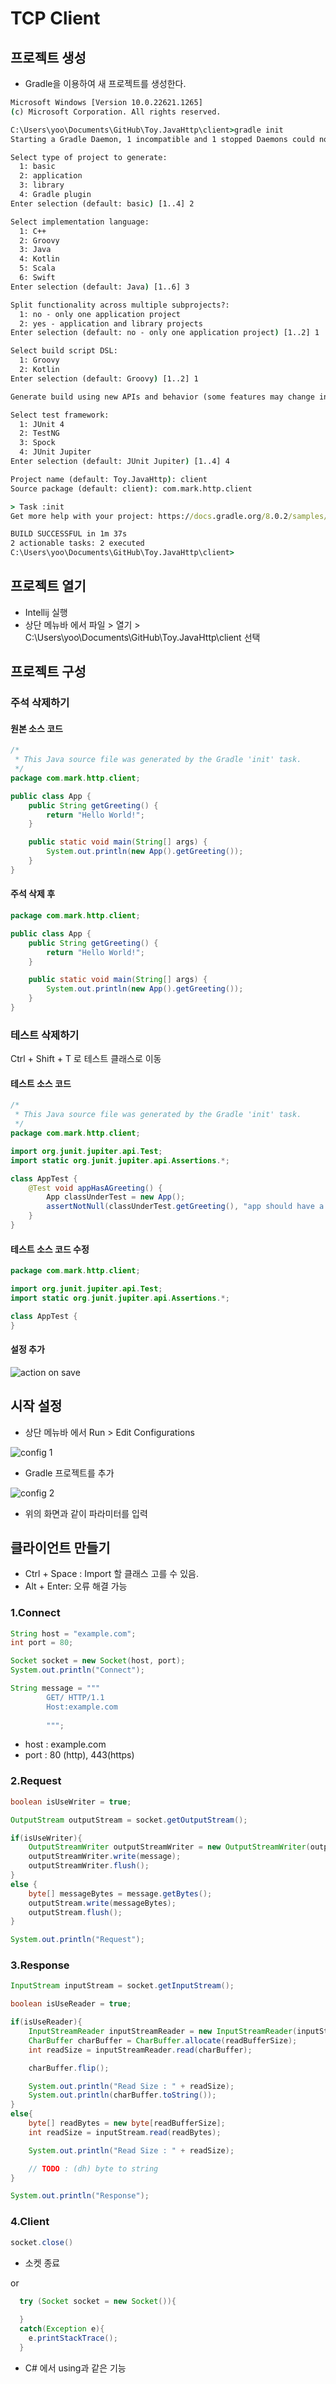 <!-- markdownlint-disable MD033 -->
# TCP Client

## 프로젝트 생성

* Gradle을 이용하여 새 프로젝트를 생성한다.

```cmd
Microsoft Windows [Version 10.0.22621.1265]
(c) Microsoft Corporation. All rights reserved.

C:\Users\yoo\Documents\GitHub\Toy.JavaHttp\client>gradle init
Starting a Gradle Daemon, 1 incompatible and 1 stopped Daemons could not be reused, use --status for details

Select type of project to generate:
  1: basic
  2: application
  3: library
  4: Gradle plugin
Enter selection (default: basic) [1..4] 2

Select implementation language:
  1: C++
  2: Groovy
  3: Java
  4: Kotlin
  5: Scala
  6: Swift
Enter selection (default: Java) [1..6] 3

Split functionality across multiple subprojects?:
  1: no - only one application project
  2: yes - application and library projects
Enter selection (default: no - only one application project) [1..2] 1

Select build script DSL:
  1: Groovy
  2: Kotlin
Enter selection (default: Groovy) [1..2] 1

Generate build using new APIs and behavior (some features may change in the next minor release)? (default: no) [yes, no]                                                                                                                       yes

Select test framework:
  1: JUnit 4
  2: TestNG
  3: Spock
  4: JUnit Jupiter
Enter selection (default: JUnit Jupiter) [1..4] 4

Project name (default: Toy.JavaHttp): client
Source package (default: client): com.mark.http.client

> Task :init
Get more help with your project: https://docs.gradle.org/8.0.2/samples/sample_building_java_applications.html

BUILD SUCCESSFUL in 1m 37s
2 actionable tasks: 2 executed
C:\Users\yoo\Documents\GitHub\Toy.JavaHttp\client>
```

## 프로젝트 열기

* Intellij 실행
* 상단 메뉴바 에서 파일 > 열기 > C:\Users\yoo\Documents\GitHub\Toy.JavaHttp\client 선택

## 프로젝트 구성

### 주석 삭제하기

#### 원본 소스 코드

```java
/*
 * This Java source file was generated by the Gradle 'init' task.
 */
package com.mark.http.client;

public class App {
    public String getGreeting() {
        return "Hello World!";
    }

    public static void main(String[] args) {
        System.out.println(new App().getGreeting());
    }
}
```

#### 주석 삭제 후

```java
package com.mark.http.client;

public class App {
    public String getGreeting() {
        return "Hello World!";
    }

    public static void main(String[] args) {
        System.out.println(new App().getGreeting());
    }
}
```

### 테스트 삭제하기

Ctrl + Shift + T 로 테스트 클래스로 이동

#### 테스트 소스 코드

```java
/*
 * This Java source file was generated by the Gradle 'init' task.
 */
package com.mark.http.client;

import org.junit.jupiter.api.Test;
import static org.junit.jupiter.api.Assertions.*;

class AppTest {
    @Test void appHasAGreeting() {
        App classUnderTest = new App();
        assertNotNull(classUnderTest.getGreeting(), "app should have a greeting");
    }
}
```

#### 테스트 소스 코드 수정

```java
package com.mark.http.client;

import org.junit.jupiter.api.Test;
import static org.junit.jupiter.api.Assertions.*;

class AppTest {
}
```

#### 설정 추가

<img src="actions-on-save.png" alt="action on save" />

## 시작 설정

* 상단 메뉴바 에서 Run > Edit Configurations

<img src="run-with-debug-config-1.png" alt="config 1" />

* Gradle 프로젝트를 추가

<img src="run-with-debug-config-2.png" alt="config 2" />

* 위의 화면과 같이 파라미터를 입력

## 클라이언트 만들기

* Ctrl + Space : Import 할 클래스 고를 수 있음.
* Alt + Enter: 오류 해결 가능

### 1.Connect

```java
String host = "example.com";
int port = 80;

Socket socket = new Socket(host, port);
System.out.println("Connect");

String message = """
        GET/ HTTP/1.1
        Host:example.com
        
        """;
```

* host : example.com
* port : 80 (http), 443(https)

### 2.Request

```java
boolean isUseWriter = true;

OutputStream outputStream = socket.getOutputStream();

if(isUseWriter){
    OutputStreamWriter outputStreamWriter = new OutputStreamWriter(outputStream);
    outputStreamWriter.write(message);
    outputStreamWriter.flush();
}
else {
    byte[] messageBytes = message.getBytes();
    outputStream.write(messageBytes);
    outputStream.flush();
}

System.out.println("Request");
```

### 3.Response

```java
InputStream inputStream = socket.getInputStream();

boolean isUseReader = true;

if(isUseReader){
    InputStreamReader inputStreamReader = new InputStreamReader(inputStream);
    CharBuffer charBuffer = CharBuffer.allocate(readBufferSize);
    int readSize = inputStreamReader.read(charBuffer);

    charBuffer.flip();

    System.out.println("Read Size : " + readSize);
    System.out.println(charBuffer.toString());
}
else{
    byte[] readBytes = new byte[readBufferSize];
    int readSize = inputStream.read(readBytes);

    System.out.println("Read Size : " + readSize);

    // TODO : (dh) byte to string
}

System.out.println("Response");
```

### 4.Client

```java
socket.close()
```

* 소켓 종료

or

```java
  try (Socket socket = new Socket()){
    
  }
  catch(Exception e){
    e.printStackTrace();
  }
```

* C# 에서 using과 같은 기능
